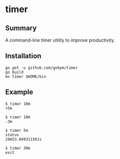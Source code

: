 # timer

## Summary

A command-line timer utility to improve productivity.

## Installation

```
go get -u github.com/gokpm/timer
go build
mv timer $HOME/bin
```

## Example

```
$ timer 10m
+5m
```

```
$ timer 10m
-3m
```

```
$ timer 5m
status
29m53.849311561s
```

```
$ timer 30m
exit
```
